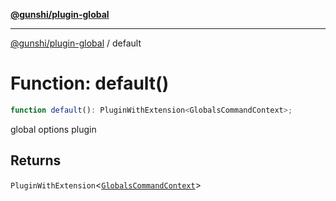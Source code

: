 [**@gunshi/plugin-global**](../index.md)

---

[@gunshi/plugin-global](../index.md) / default

# Function: default()

```ts
function default(): PluginWithExtension<GlobalsCommandContext>;
```

global options plugin

## Returns

`PluginWithExtension`\<[`GlobalsCommandContext`](../interfaces/GlobalsCommandContext.md)\>
